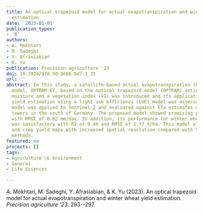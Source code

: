 ```yaml
---
title: An optical trapezoid model for actual evapotranspiration and winter wheat yield
  estimation
date: '2023-01-01'
publication_types:
- '6'
authors:
- A. Mokhtari
- M. Sadeghi
- Y. Afrasiabian
- K. Yu
publication: Precision agriculture '23
doi: 10.3920/978-90-8686-947-3_35
url: ''
abstract: In this study, a satellite-based actual evapotranspiration (ETa) estimation
  model, OPTRAM-ET, based on the optical trapezoid model (OPTRAM) estimates of soil
  moisture and a vegetation index (VI) was introduced and its application for crop
  yield estimation using a light use efficiency (LUE) model was assessed. The OPTRAM-ET
  model was applied to Sentinel-2 and evaluated against ETa estimates of 8 eddy covariance
  towers in the south of Germany. The proposed model showed promising performance
  with RMSE of 0.82 mm/day. In addition, its performance for winter wheat yield estimation
  was satisfactory with R2 of 0.46 and RMSE of 2.77 t/ha. This model allowed for ETa
  and crop yield maps with increased spatial resolution compared with thermal-based
  methods.
featured: no
projects: []
tags:
- Agriculture \& Environment
- General
- Life Sciences

---
```


A. Mokhtari, M. Sadeghi, Y. Afrasiabian, & K. Yu (2023). An optical trapezoid model for actual evapotranspiration and winter wheat yield estimation. *Precision agriculture '23*: 293--297.
